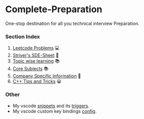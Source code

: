# Complete-Preparation

One-stop destination for all you technical interview Preparation.

### Section Index

<!--
| Sn. | Sections                                                      |
| --- | ------------------------------------------------------------- |
| 1.  | [Leetcode Problems](Leetcode/README.md) 💻                    |
| 2.  | [Striver's SDE-Sheet](SDE-Sheet/README.md) 📄                 |
| 3.  | [Topic wise learning](Topic-Wise/README.md) 📚                |
| 4.  | [Core Subjects](Core-Subjects/README.md) 📚                   |
| 5.  | [Company Specific Information](Company-specific/README.md) 🏢 |
| 6.  | [C++ Tips and Tricks](./cpp_tips_and_tricks.md) 😀            |
-->

1. [Leetcode Problems](Leetcode/README.md) 💻
2. [Striver's SDE-Sheet](SDE-Sheet/README.md) 📄
3. [Topic wise learning](Topic-Wise/README.md) 📚
4. [Core Subjects](Core-Subjects/README.md) 📚
5. [Company Specific Information](Company-specific/README.md) 🏢
6. [C++ Tips and Tricks](./cpp_tips_and_tricks.md) 😀

### Other

-   My vscode [snippets](vscode-settings/vscode_snippet_cpp.json) and its [triggers](vscode-settings/vscode_snippet_triggers.md).
-   My vscode custom key bindings [config](vscode-settings/vscode_key_bindings.json).

